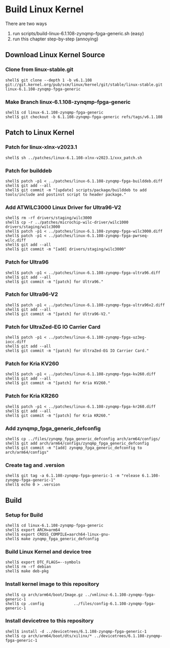 # Build Linux Kernel

There are two ways

1. run scripts/build-linux-6.1.108-zynqmp-fpga-generic.sh (easy)
2. run this chapter step-by-step (annoying)

## Download Linux Kernel Source

### Clone from linux-stable.git

```console
shell$ git clone --depth 1 -b v6.1.108 git://git.kernel.org/pub/scm/linux/kernel/git/stable/linux-stable.git linux-6.1.108-zynqmp-fpga-generic
```

### Make Branch linux-6.1.108-zynqmp-fpga-generic

```console
shell$ cd linux-6.1.108-zynqmp-fpga-generic
shell$ git checkout -b 6.1.108-zynqmp-fpga-generic refs/tags/v6.1.108
```

## Patch to Linux Kernel

### Patch for linux-xlnx-v2023.1

```console
shell$ sh ../patches/linux-6.1.108-xlnx-v2023.1/xxx_patch.sh
```

### Patch for builddeb

```console
shell$ patch -p1 < ../patches/linux-6.1.108-zynqmp-fpga-builddeb.diff 
shell$ git add --all
shell$ git commit -m "[update] scripts/package/builddeb to add tools/include and postinst script to header package."
```

### Add ATWILC3000 Linux Driver for Ultra96-V2

```console
shell$ rm -rf drivers/staging/wilc3000
shell$ cp -r ../patches/microchip-wilc-driver/wilc1000 drivers/staging/wilc3000
shell$ patch -p1 < ../patches/linux-6.1.108-zynqmp-fpga-wilc3000.diff
shell$ patch -p1 < ../patches/linux-6.1.108-zynqmp-fpga-pwrseq-wilc.diff
shell$ git add --all
shell$ git commit -m "[add] drivers/staging/wilc3000"
```

### Patch for Ultra96

```console
shell$ patch -p1 < ../patches/linux-6.1.108-zynqmp-fpga-ultra96.diff
shell$ git add --all
shell$ git commit -m "[patch] for Ultra96."
```

### Patch for Ultra96-V2

```console
shell$ patch -p1 < ../patches/linux-6.1.108-zynqmp-fpga-ultra96v2.diff 
shell$ git add --all
shell$ git commit -m "[patch] for Ultra96-V2."
```

### Patch for UltraZed-EG IO Carrier Card

```console
shell$ patch -p1 < ../patches/linux-6.1.108-zynqmp-fpga-uz3eg-iocc.diff 
shell$ git add --all
shell$ git commit -m "[patch] for UltraZed-EG IO Carrier Card."
```

### Patch for Kria KV260

```console
shell$ patch -p1 < ../patches/linux-6.1.108-zynqmp-fpga-kv260.diff 
shell$ git add --all
shell$ git commit -m "[patch] for Kria KV260."
```

### Patch for Kria KR260

```console
shell$ patch -p1 < ../patches/linux-6.1.108-zynqmp-fpga-kr260.diff 
shell$ git add --all
shell$ git commit -m "[patch] for Kria KR260."
```

### Add zynqmp_fpga_generic_defconfig

```console
shell$ cp ../files/zynqmp_fpga_generic_defconfig arch/arm64/configs/
shell$ git add arch/arm64/configs/zynqmp_fpga_generic_defconfig
shell$ git commit -m "[add] zynqmp_fpga_generic_defconfig to arch/arm64/configs"
```

### Create tag and .version

```console
shell$ git tag -a 6.1.108-zynqmp-fpga-generic-1 -m "release 6.1.108-zynqmp-fpga-generic-1"
shell$ echo 0 > .version
```

## Build

### Setup for Build 

```console
shell$ cd linux-6.1.108-zynqmp-fpga-generic
shell$ export ARCH=arm64
shell$ export CROSS_COMPILE=aarch64-linux-gnu-
shell$ make zynqmp_fpga_generic_defconfig
```

### Build Linux Kernel and device tree

```console
shell$ export DTC_FLAGS=--symbols
shell$ rm -rf debian
shell$ make deb-pkg
```

### Install kernel image to this repository

```console
shell$ cp arch/arm64/boot/Image.gz ../vmlinuz-6.1.108-zynqmp-fpga-generic-1
shell$ cp .config             ../files/config-6.1.108-zynqmp-fpga-generic-1
```

### Install devicetree to this repository

```console
shell$ install -d ../devicetrees/6.1.108-zynqmp-fpga-generic-1
shell$ cp arch/arm64/boot/dts/xilinx/* ../devicetrees/6.1.108-zynqmp-fpga-generic-1
```
